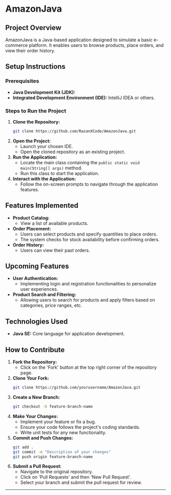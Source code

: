 # AmazonJava

## Project Overview

AmazonJava is a Java-based application designed to simulate a basic e-commerce platform. It enables users to browse products, place orders, and view their order history.

## Setup Instructions

### Prerequisites

- **Java Development Kit (JDK):** 
- **Integrated Development Environment (IDE):**  IntelliJ IDEA or others.

### Steps to Run the Project

1. **Clone the Repository:**
   ```bash
   git clone https://github.com/RazanXCode/AmazonJava.git
   ```
2. **Open the Project:**
   - Launch your chosen IDE.
   - Open the cloned repository as an existing project.
3. **Run the Application:**
   - Locate the main class containing the `public static void main(String[] args)` method.
   - Run this class to start the application.
4. **Interact with the Application:**
   - Follow the on-screen prompts to navigate through the application features.

## Features Implemented

- **Product Catalog:**
  - View a list of available products.
- **Order Placement:**
  - Users can select products and specify quantities to place orders.
  - The system checks for stock availability before confirming orders.
- **Order History:**
  - Users can view their past orders.

## Upcoming Features

- **User Authentication:**
  - Implementing login and registration functionalities to personalize user experiences.
- **Product Search and Filtering:**
  - Allowing users to search for products and apply filters based on categories, price ranges, etc.

## Technologies Used

- **Java SE:** Core language for application development.


## How to Contribute

1. **Fork the Repository:**
   - Click on the 'Fork' button at the top right corner of the repository page.
2. **Clone Your Fork:**
   ```bash
   git clone https://github.com/yourusername/AmazonJava.git
   ```
3. **Create a New Branch:**
   ```bash
   git checkout -b feature-branch-name
   ```
4. **Make Your Changes:**
   - Implement your feature or fix a bug.
   - Ensure your code follows the project's coding standards.
   - Write unit tests for any new functionality.
5. **Commit and Push Changes:**
   ```bash
   git add .
   git commit -m "Description of your changes"
   git push origin feature-branch-name
   ```
6. **Submit a Pull Request:**
   - Navigate to the original repository.
   - Click on 'Pull Requests' and then 'New Pull Request'.
   - Select your branch and submit the pull request for review.

---



